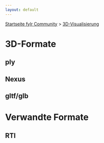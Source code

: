 ```yaml
---
layout: default
---
```


[Startseite fylr Community](/) &gt; [3D-Visualisierung](/3d/)

# 3D-Formate

## ply

## Nexus

## gltf/glb

# Verwandte Formate

## RTI
